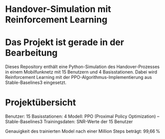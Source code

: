 # Handover-Simulation mit Reinforcement Learning

# Das Projekt ist gerade in der Bearbeitung

Dieses Repository enthält eine Python-Simulation des Handover-Prozesses in einem Mobilfunknetz mit 15 Benutzern und 4 Basisstationen.
Dabei wird Reinforcement Learning mit der PPO-Algorithmus-Implementierung aus Stable-Baselines3 eingesetzt.

# Projektübersicht
Benutzer: 15
Basisstationen: 4
Modell: PPO (Proximal Policy Optimization) – Stable-Baselines3
Trainingsdaten: SNR-Werte der 15 Benutzer

Genauigkeit des trainierten Model nach einer Million Steps beträgt: 99,66 %

